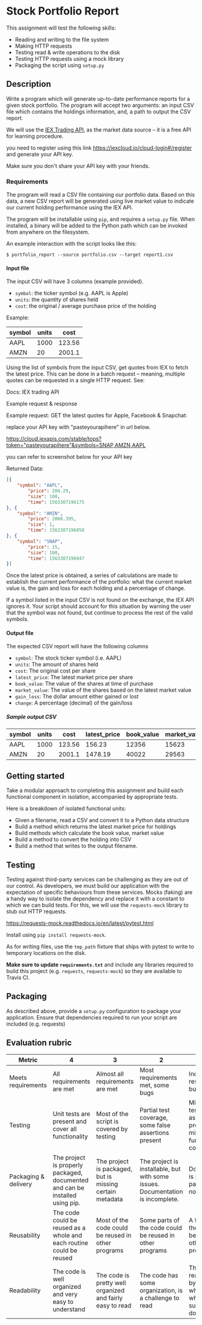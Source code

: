 # Stock Portfolio Report

This assignment will test the following skills:

- Reading and writing to the file system
- Making HTTP requests
- Testing read & write operations to the disk
- Testing HTTP requests using a mock library
- Packaging the script using `setup.py`


## Description
Write a program which will generate up-to-date performance reports for a given
stock portfolio. The program will accept two arguments: an input CSV file which
contains the holdings information, and, a path to output the CSV report.

We will use the [IEX Trading API](https://iexcloud.io/docs/api/), as the market data source – it is a free API for learning procedure.

you need to register using this link https://iexcloud.io/cloud-login#/register and generate your API key.

Make sure you don't share your API key with your friends.

### Requirements
The program will read a CSV file containing our portfolio data. Based on this
data, a new CSV report will be generated using live market value to indicate
our current holding performance using the IEX API.

The program will be installable using `pip`, and requires a `setup.py`
file. When installed, a binary will be added to the Python path which can be
invoked from anywhere on the filesystem.

An example interaction with the script looks like this:

```
$ portfolio_report --source portfolio.csv --target report1.csv
```

#### Input file
The input CSV will have 3 columns (example provided).

- `symbol`: the ticker symbol (e.g. AAPL is Apple)
- `units`: the quantity of shares held
- `cost`: the original / average purchase price of the holding


Example:

symbol | units | cost
-------| ------|------
AAPL   | 1000  | 123.56
AMZN   |  20   | 2001.1



Using the list of symbols from the input CSV, get quotes from IEX to fetch the
latest price. This can be done in a batch request – meaning, multiple quotes
can be requested in a single HTTP request. See:

Docs: IEX trading API

Example request & response

Example request: GET the latest quotes for Apple, Facebook & Snapchat:

replace your API key with "pasteyourapihere" in url below. 

https://cloud.iexapis.com/stable/tops?token="pasteyourapihere"&symbols=SNAP,AMZN,AAPL

you can refer to screenshot below for your API key

Returned Data:

```json
[{
    "symbol": "AAPL",
        "price": 204.29,
        "size": 100,
        "time": 1563307196175
}, {
    "symbol": "AMZN",
        "price": 2008.395,
        "size": 1,
        "time": 1563307196058
}, {
    "symbol": "SNAP",
        "price": 15,
        "size": 100,
        "time": 1563307196047
}]
```


Once the latest price is obtained, a series of calculations are made to
establish the current performance of the portfolio: what the current market
value is, the gain and loss for each holding and a percentage of change.

If a symbol listed in the input CSV is not found on the exchange, the IEX API
ignores it. Your script should account for this situation by warning the user
that the symbol was not found, but continue to process the rest of the valid
symbols.


#### Output file

The expected CSV report will have the following columns

* `symbol`: The stock ticker symbol (i.e. AAPL)
* `units`: The amount of shares held
* `cost`: The original cost per share
* `latest_price`: The latest market price per share
* `book_value`: The value of the shares at time of purchase
* `market_value`: The value of the shares based on the latest market value
* `gain_loss`: The dollar amount either gained or lost
* `change`: A percentage (decimal) of the gain/loss


##### Sample output CSV
symbol  | units | cost     |   latest_price | book_value  |   market_value | gain_loss |   change
------- |-------|----------|----------------|-------------|----------------| ----------|----------
AAPL    | 1000  | 123.56   |   156.23       | 12356       |   15623        | 3267      |   0.264
AMZN    | 20    | 2001.1   |   1478.19      | 40022       |   29563        | -10459    |   -0.261


## Getting started

Take a modular approach to completing this assignment and build each functional
component in isolation, accompanied by appropriate tests.

Here is a breakdown of isolated functional units:

- Given a filename, read a CSV and convert it to a Python data structure
- Build a method which returns the latest market price for holdings
- Build methods which calculate the book value, market value
- Build a method to convert the holding into CSV
- Build a method that writes to the output filename.


## Testing

Testing against third-party services can be challenging as they are out of our
control. As developers, we must build our application with the expectation of
specific behaviours from these services. Mocks (faking) are a handy way to
isolate the dependency and replace it with a constant to which we can build
tests. For this, we will use the `requests-mock` library to stub out
HTTP requests.

https://requests-mock.readthedocs.io/en/latest/pytest.html

Install using `pip install requests-mock`.

As for writing files, use the `tmp_path` fixture that ships with pytest to
write to temporary locations on the disk.

**Make sure to update `requirements.txt`** and include any libraries required
to build this project (e.g. `requests`, `requests-mock`) so they are available
to Travis CI.

## Packaging

As described above, provide a `setup.py` configuration to package your
application. Ensure that dependencies required to run your script are included
(e.g. requests)


## Evaluation rubric

| Metric | 4 | 3 | 2 | 1 | 0
| - | - | - | - | - | -
| Meets requirements | All requirements are met | Almost all requirements are met |  Most requirements met, some bugs | Incorrect results, several bugs | Program does not work
| Testing | Unit tests are present and cover all functionality | Most of the script is covered by testing | Partial test coverage, some false assertions present | Minimal testing, false assertions present, missing main functional coverage. | No meaningful tests exist
| Packaging & delivery | The project is properly packaged, documented and can be installed using pip. | The project is packaged, but is missing certain metadata |  The project is installable, but with some issues. Documentation is incomplete.| Documentation is partial, the package does not install | No packaging present, little or no documentation
| Reusability | The code could be reused as a whole and each routine could be reused | Most of the code could be reused in other programs | Some parts of the code could be reused in other programs | A few parts of the code could be reused in other programs | The code is not organized for reusability
| Readability | The code is well organized and very easy to understand | The code is pretty well organized and fairly easy to read | The code has some organization, is a challenge to read | The code is readable only by someone who knows what it is supposed to do | The code is poorly organized and very difficult to read
